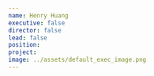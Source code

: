```yaml
---
name: Henry Huang
executive: false
director: false
lead: false
position:  
project:  
image: ../assets/default_exec_image.png
---
```


